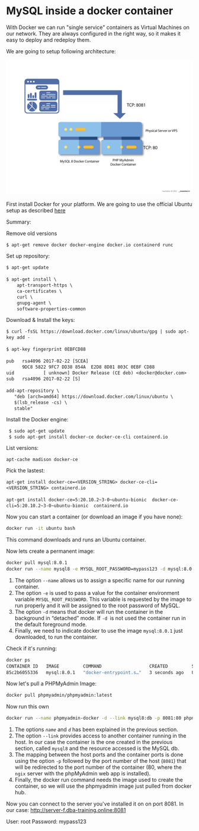 # MySQL inside a docker container

With Docker we can run "single service" containers as Virtual Machines on our network. They are always configured in the right way, so it makes it easy to deploy and redeploy them. 

We are going to setup following architecture: 

<img src="docker-architecture.png">

First install Docker for your platform.
We are going to use the official Ubuntu setup as described [here](https://docs.docker.com/engine/install/ubuntu/)

Summary: 

Remove old versions
```
$ apt-get remove docker docker-engine docker.io containerd runc
```

Set up repository:
```
$ apt-get update

$ apt-get install \
    apt-transport-https \
    ca-certificates \
    curl \
    gnupg-agent \
    software-properties-common
```

Download & Install the keys: 
```
$ curl -fsSL https://download.docker.com/linux/ubuntu/gpg | sudo apt-key add -

$ apt-key fingerprint 0EBFCD88

pub   rsa4096 2017-02-22 [SCEA]
      9DC8 5822 9FC7 DD38 854A  E2D8 8D81 803C 0EBF CD88
uid           [ unknown] Docker Release (CE deb) <docker@docker.com>
sub   rsa4096 2017-02-22 [S]

add-apt-repository \
   "deb [arch=amd64] https://download.docker.com/linux/ubuntu \
   $(lsb_release -cs) \
   stable"
```


Install the Docker engine:
```
 $ sudo apt-get update
 $ sudo apt-get install docker-ce docker-ce-cli containerd.io
``` 

List versions: 
```
apt-cache madison docker-ce
```

Pick the lastest: 
```
apt-get install docker-ce=<VERSION_STRING> docker-ce-cli=<VERSION_STRING> containerd.io

apt-get install docker-ce=5:20.10.2~3-0~ubuntu-bionic  docker-ce-cli=5:20.10.2~3-0~ubuntu-bionic  containerd.io
```

Now you can start a container (or download an image if you have none):

```bash
docker run -it ubuntu bash
```

This command downloads and runs an Ubuntu container.

Now lets create a permanent image: 
```bash
docker pull mysql:8.0.1
docker run --name mysql8 -e MYSQL_ROOT_PASSWORD=mypass123 -d mysql:8.0.1
```
1. The option `--name` allows us to assign a specific name for our running container.
2. The option `-e` is used to pass a value for the container environment variable `MYSQL_ROOT_PASSWORD`. This variable is requested by the image to run properly and it will be assigned to the root password of MySQL.
3. The option `-d` means that docker will run the container in the background in “detached” mode. If `-d `is not used the container run in the default foreground mode.
4. Finally, we need to indicate docker to use the image `mysql:8.0.1` just downloaded, to run the container.





Check if it's running: 
```bash
docker ps
CONTAINER ID   IMAGE         COMMAND                  CREATED         STATUS         PORTS      NAMES
85c2b6055336   mysql:8.0.1   "docker-entrypoint.s…"   3 seconds ago   Up 2 seconds   3306/tcp   mysql8
```

Now let's pull a PHPMyAdmin Image:

```bash
docker pull phpmyadmin/phpmyadmin:latest
```

Now run this own
```bash
docker run --name phpmyadmin-docker -d --link mysql8:db -p 8081:80 phpmyadmin/phpmyadmin
```

1. The options *`name`* and *`d`* has been explained in the previous section.
2. The option `--link` provides access to another container running in the host. In our case the container is the one created in the previous section, called `mysql8` and the resource accessed is the MySQL db.
3. The mapping between the host ports and the container ports is done using the option `-p` followed by the port number of the host (`8081`) that will be redirected to the port number of the container (80, where the `ngix` server with the phpMyAdmin web app is installed).
4. Finally, the docker run command needs the image used to create the container, so we will use the phpmyadmin image just pulled from docker hub.

Now you can connect to the server you've installed it on on port 8081.
In our case: http://server-f.dba-training.online:8081

User: root
Password: mypass123